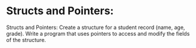 # Structs and Pointers:
Structs and Pointers: Create a structure for a student record (name, age, grade). Write a program that uses pointers to access and modify the fields of the structure.